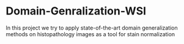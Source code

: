 # Domain-Genralization-WSI
In this project we try to apply state-of-the-art domain generalization methods on histopathology images as a tool for stain normalization
